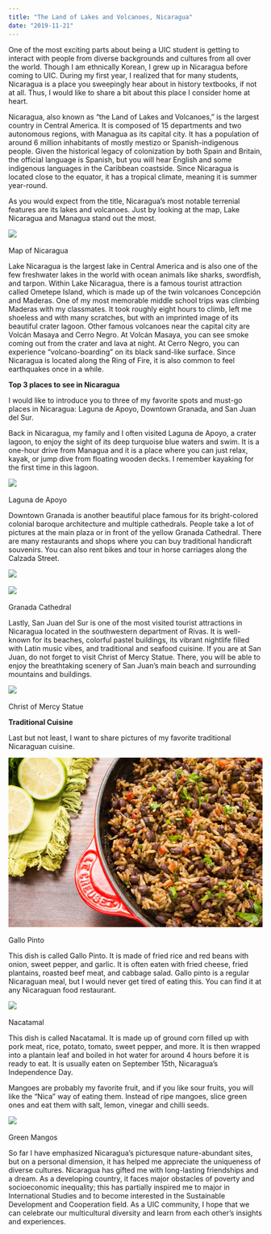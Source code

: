 ```yaml
---
title: "The Land of Lakes and Volcanoes, Nicaragua"
date: "2019-11-21"
---
```


One of the most exciting parts about being a UIC student is getting to interact with people from diverse backgrounds and cultures from all over the world. Though I am ethnically Korean, I grew up in Nicaragua before coming to UIC. During my first year, I realized that for many students, Nicaragua is a place you sweepingly hear about in history textbooks, if not at all. Thus, I would like to share a bit about this place I consider home at heart.  

Nicaragua, also known as “the Land of Lakes and Volcanoes,” is the largest country in Central America. It is composed of 15 departments and two autonomous regions, with Managua as its capital city. It has a population of around 6 million inhabitants of mostly mestizo or Spanish-indigenous people. Given the historical legacy of colonization by both Spain and Britain, the official language is Spanish, but you will hear English and some indigenous languages in the Caribbean coastside. Since Nicaragua is located close to the equator, it has a tropical climate, meaning it is summer year-round.  

As you would expect from the title, Nicaragua’s most notable terrenial features are its lakes and volcanoes. Just by looking at the map, Lake Nicaragua and Managua stand out the most.

![](https://lh5.googleusercontent.com/T_Q-lwFx7h3Pxq_a4Urh9tL-iRoNS0DOn35g5znvGP_cAoOq-78vwotL-QFsi9_fSk2H-avAAnzkVY6od9tsl5P0POsviUn08r6JZIdny7BE0IDMrGuJIONKQLmiBBOUSvfkZ7jJ)

Map of Nicaragua

Lake Nicaragua is the largest lake in Central America and is also one of the few freshwater lakes in the world with ocean animals like sharks, swordfish, and tarpon. Within Lake Nicaragua, there is a famous tourist attraction called Ometepe Island, which is made up of the twin volcanoes Concepción and Maderas. One of my most memorable middle school trips was climbing Maderas with my classmates. It took roughly eight hours to climb, left me shoeless and with many scratches, but with an imprinted image of its beautiful crater lagoon. Other famous volcanoes near the capital city are Volcán Masaya and Cerro Negro. At Volcán Masaya, you can see smoke coming out from the crater and lava at night. At Cerro Negro, you can experience “volcano-boarding” on its black sand-like surface. Since Nicaragua is located along the Ring of Fire, it is also common to feel earthquakes once in a while.  

**Top 3 places to see in Nicaragua**

I would like to introduce you to three of my favorite spots and must-go places in Nicaragua: Laguna de Apoyo, Downtown Granada, and San Juan del Sur.   

Back in Nicaragua, my family and I often visited Laguna de Apoyo, a crater lagoon, to enjoy the sight of its deep turquoise blue waters and swim. It is a one-hour drive from Managua and it is a place where you can just relax, kayak, or jump dive from floating wooden decks. I remember kayaking for the first time in this lagoon.   

![](https://lh5.googleusercontent.com/LBHrBiIzTPf2M5qYdAHq-x0hEZ2xUintabCofkxhYcMpHexweOOZLrjLFb4iLceEAOFGf0A1nh5kD3j-272tzku5AAJeO9drRz19tXRQvtKNCGjmqJcQQXl0IiG5_JxIwwQRMOlm)

Laguna de Apoyo

Downtown Granada is another beautiful place famous for its bright-colored colonial baroque architecture and multiple cathedrals. People take a lot of pictures at the main plaza or in front of the yellow Granada Cathedral. There are many restaurants and shops where you can buy traditional handicraft souvenirs. You can also rent bikes and tour in horse carriages along the Calzada Street.   

![](https://lh3.googleusercontent.com/kcmHBAjnhpAYgU09UfqIxOG7tBJko_iyur7eq_-JtGkSsrbgO2RyKj8GI-QVzpYMohNoftVlzq31v8OESWmrbebje1DDrGhGazb2vHbJ4JDDrdajXjhN5zvVHo6loOAnOTM6Pa9J)

![](https://lh6.googleusercontent.com/1OeoLOg9FuPvUrvqQjxKDO3b69ioYP3v6ksrSU4GesOfy48FrcP26Rc1-bDpi5ujxHtnjHKsJ66c-I7ZgEMPZCwYALiGKgh3BEjOurAC89bIsPpDk7w2KwUcL5fAv5LN0rdQriZd)

Granada Cathedral

Lastly, San Juan del Sur is one of the most visited tourist attractions in Nicaragua located in the southwestern department of Rivas. It is well-known for its beaches, colorful pastel buildings, its vibrant nightlife filled with Latin music vibes, and traditional and seafood cuisine. If you are at San Juan, do not forget to visit Christ of Mercy Statue. There, you will be able to enjoy the breathtaking scenery of San Juan’s main beach and surrounding mountains and buildings.   

![](https://lh3.googleusercontent.com/lPd3LM67Fv1B2dmUiOAIqRMVDikELpuyDSt5xK7ubLZ0TXxDERblcXadkBnSjsMw1gqLT8Qprhf3h3MdbsuayJHcO4GSMBkQEmx3gejrMns370QgFzXlJUuGd4-fwQQZsBf4Mj58)

Christ of Mercy Statue

**Traditional Cuisine**

Last but not least, I want to share pictures of my favorite traditional Nicaraguan cuisine.   

![](images/21433242912_4a9e4ba6ac_z.jpg)

Gallo Pinto

This dish is called Gallo Pinto. It is made of fried rice and red beans with onion, sweet pepper, and garlic. It is often eaten with fried cheese, fried plantains, roasted beef meat, and cabbage salad. Gallo pinto is a regular Nicaraguan meal, but I would never get tired of eating this. You can find it at any Nicaraguan food restaurant.   

![](https://lh3.googleusercontent.com/Wc0CfLqONcoY_N0iy9-uJr0gi0Wllr4pBBT21VHiiW5iSjkhjgqp6qae2-zToFWvqRdieMA10vA221sCc-zYXYpN6JIfY5BAq331NKYYLGB6jI3VulV87to_UQi_clhzrIW4Sj9u)

Nacatamal

This dish is called Nacatamal. It is made up of ground corn filled up with pork meat, rice, potato, tomato, sweet pepper, and more. It is then wrapped into a plantain leaf and boiled in hot water for around 4 hours before it is ready to eat. It is usually eaten on September 15th, Nicaragua’s Independence Day.  

Mangoes are probably my favorite fruit, and if you like sour fruits, you will like the “Nica” way of eating them. Instead of ripe mangoes, slice green ones and eat them with salt, lemon, vinegar and chilli seeds.   

![](https://lh6.googleusercontent.com/5xutT_7pCt3R-5WPifINB6c2n28qcf6orgefiwZJuHap4JK47LtTsewlFm6rjca0a8Q_QL1sCZBcOBLLylb1K8P9DqaKhpO1bXJfOztLbYlJs09gsYIP16rsNg3JUZdJLs3-BgvJ)

Green Mangos

So far I have emphasized Nicaragua’s picturesque nature-abundant sites, but on a personal dimension, it has helped me appreciate the uniqueness of diverse cultures. Nicaragua has gifted me with long-lasting friendships and a dream. As a developing country, it faces major obstacles of poverty and socioeconomic inequality; this has partially inspired me to major in International Studies and to become interested in the Sustainable Development and Cooperation field. As a UIC community, I hope that we can celebrate our multicultural diversity and learn from each other’s insights and experiences.
